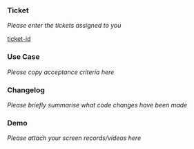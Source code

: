 ### Ticket

_Please enter the tickets assigned to you_

[ticket-id](_URL_)

### Use Case

_Please copy acceptance criteria here_

### Changelog

_Please briefly summarise what code changes have been made_

### Demo

_Please attach your screen records/videos here_

